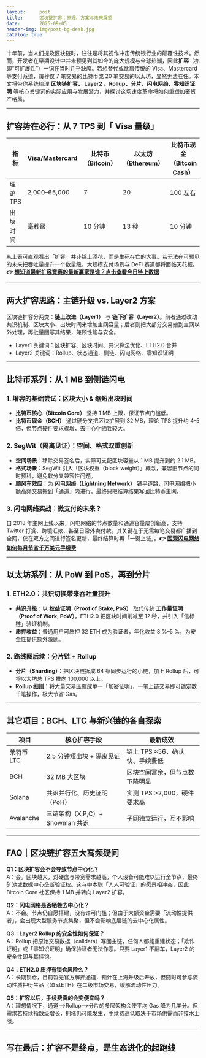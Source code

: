 ```yaml
---
layout:     post
title:      区块链扩容：原理、方案与未来展望
date:       2025-09-05
header-img: img/post-bg-desk.jpg
catalog: true
---
```


十年前，当人们提及区块链时，往往是将其视作冲击传统银行业的颠覆性技术。然而，开发者在早期设计中并未预见到其如今的庞大规模与全球热潮，因此**扩容**（亦即“可扩展性”）一词在当时几乎缺席。若想替代或比肩传统的 Visa、Mastercard 等支付系统，每秒仅 7 笔交易的比特币或 20 笔交易的以太坊，显然无法胜任。本文将带你系统梳理 **区块链扩容、 Layer2 、Rollup、分片、闪电网络、零知识证明** 等核心关键词的实际应用与发展潜力，并探讨这场速度革命将如何重塑加密资产格局。

---

## 扩容势在必行：从 7 TPS 到「 Visa 量级」

| **指标**        | **Visa/Mastercard** | **比特币（Bitcoin）** | **以太坊（Ethereum）** | **比特币现金（Bitcoin Cash）** | **莱特币（Litecoin）** |
|-----------------|---------------------|------------------------|-------------------------|---------------------------------|--------------------------|
| 理论 TPS        | 2,000–65,000        | 7                      | 20                      | 100 左右                        | 56                       |
| 出块时间        | 毫秒级              | 10 分钟                | 13 秒                   | 10 分钟                         | 2.5 分钟                 |

从上表可直观看出「扩容」并非锦上添花，而是生死存亡的大事。若无法在可预见的未来把吞吐量提升一个数量级，大规模支付场景与 DeFi 赛道都将面临天花板。**👉 [想知道最新扩容竞赛的最新赢家是谁？点击查看今日链上数据](https://okxdog.com/)**

---

## 两大扩容思路：主链升级 vs. Layer2 方案

区块链扩容分两类：**链上改进（Layer1）** 与 **链下扩容（Layer2）**。前者通过改动共识机制、区块大小、出块时间来增加主网容量；后者则把大部分交易搬到主网以外处理，再批量回写其结果，兼顾性能与安全。

- Layer1 关键词：区块扩容、区块时间、共识算法优化、ETH2.0 合并
- Layer2 关键词：Rollup、状态通道、侧链、闪电网络、零知识证明

---

## 比特币系列：从 1 MB 到侧链闪电

### 1. 增容的基础尝试：区块大小 & 缩短出块时间
- **比特币核心（Bitcoin Core）** 坚持 1 MB 上限，保证节点门槛低。
- **比特币现金（BCH）** 通过硬分叉把区块扩展到 32 MB，理论 TPS 提升约 4–5 倍，但节点硬件要求骤增，去中心化牺牲较大。

### 2. SegWit（隔离见证）：空间、格式双重创新
- **空间场景**：移除交易签名后，实际可支配区块容量从 1 MB 提升到约 2.1 MB。
- **格式场景**：SegWit 引入「区块权重（block weight）」概念，兼容旧节点的同时预科，避免软分叉兼容性问题。
- **顺风车效应**：为 **闪电网络（Lightning Network）** 铺平道路，闪电网络把小额高频交易搬到「通道」内进行，最终只把结算结果写回比特币主网。

### 3. 闪电网络实战：微支付的未来？
自 2018 年主网上线以来，闪电网络的节点数量和通道容量屡创新高，支持 Twitter 打赏、跨境汇款、甚至日常外卖付款。其关键在于无需每笔交易都广播到全网，仅在双方之间进行签名更新，最终结算时再「一键上链」。**👉 [围观闪电网络如何每月节省千万美元手续费](https://okxdog.com/)**

---

## 以太坊系列：从 PoW 到 PoS，再到分片

### 1. ETH2.0：共识切换带来吞吐量提升
- **共识升级**：以 **权益证明（Proof of Stake, PoS）** 取代传统 **工作量证明（Proof of Work, PoW）**，ETH2.0 把区块时间削减至 12 秒，并引入「信标链」验证机制。
- **质押收益**：普通用户可质押 32 ETH 成为验证者，年化收益 3 %–5 %，为安全性提供额外激励。

### 2. 路线图后续：分片链 + Rollup
- **分片（Sharding）**：把区块链拆成 64 条同步运行的小链，加上 Rollup 后，可将以太坊总 TPS 推向 100,000 以上。
- **Rollup 细则**：将大量交易压缩成单一「加密证明」，一笔上链交易即可锁定数千笔操作，极大节省 Gas。

---

## 其它项目：BCH、LTC 与新兴链的各自探索

| **项目**   | **核心扩容手段**                     | **最新成效**                       |
|------------|--------------------------------------|------------------------------------|
| 莱特币 LTC | 2.5 分钟短出块 + 隔离见证           | 链上 TPS ≈56，确认快、手续费低    |
| BCH        | 32 MB 大区块                         | 区块空间富余，但节点数下降明显     |
| Solana     | 共识并行化、历史证明（PoH）         | 实测 TPS >2,000，硬件要求高        |
| Avalanche  | 三链架构（X,P,C）+ Snowman 共识     | 子网独立运行，互不影响             |

---

## FAQ｜区块链扩容五大高频疑问

**Q1：区块扩容会不会导致节点中心化？**  
A：会。区块越大，对硬盘与带宽需求越高，个人设备可能难以运行全节点，最终矿池或数据中心垄断验证权。这与中本聪「人人可验证」的愿景相冲突，因此 Bitcoin Core 社区保持 1 MB 并转向 Layer2 扩容。

**Q2：闪电网络是否牺牲去中心化？**  
A：不会。节点仍自愿搭建，没有许可门槛；但由于大额资金需要「流动性提供者」，会出现大型服务节点集聚，但不会影响底层链的去中心化属性。

**Q3：Layer2 Rollup 的安全性如何保证？**  
A：Rollup 把原始交易数据（calldata）写回主链，任何人都能重建状态；「欺诈证明」或「零知识证明」确保验证者无法作恶。只要 Layer1 不翻车，Layer2 的安全性即与其挂钩。

**Q4：ETH2.0 质押有锁仓风险么？**  
A：长期锁仓，目前暂无官方解押通道，预计在上海升级后开放，但随时可参与流动性质押衍生品（如 stETH）在二级市场交易，缓解流动性压力。

**Q5：扩容以后，手续费真的会变便宜吗？**  
A：理想情况下，通道—>Rollup—>分片的多层架构会使平均 Gas 降为几美分。但需求若持续指数级增长，拥堵仍可能发生，手续费高低取决于市场供需而非技术上限。

---

## 写在最后：扩容不是终点，是生态进化的起跑线